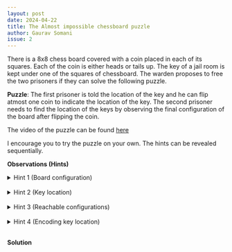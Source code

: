 ```yaml
---
layout: post
date: 2024-04-22
title: The Almost impossible chessboard puzzle
author: Gaurav Somani
issue: 2
---
```


There is a 8x8 chess board covered with a coin placed in each of its squares. Each of the coin is either heads or tails up. The key of a jail room is kept under one of the squares of chessboard. The warden proposes to free the two prisoners if they can solve the following puzzle.

**Puzzle**: The first prisoner is told the location of the key and he can flip atmost one coin to indicate the location of the key. The second prisoner needs to find the location of the keys by observing the final configuration of the board after flipping the coin. 

The video of the puzzle can be found [here](https://www.youtube.com/watch?v=wTJI_WuZSwE)

I encourage you to try the puzzle on your own. The hints can be revealed sequentially.

**Observations (Hints)**

<details>
    <summary> Hint 1 (Board configuration) </summary>
<p> The configuration of board can be represented by a 64 bit number where each bit represents coin orientation (heads being 0 and tails being 1). </p>
</details>

<br>
<details>
    <summary> Hint 2 (Key location) </summary>
<p> The location of the key can be encoded as a 6 bit number ranging from ($0_{10}$ to $63_{10}$). </p>
</details>

<br>
<details>
    <summary> Hint 3 (Reachable configurations) </summary>
<p> Since warden can leave the board in any of the states, each of the configuration reachable (by atmost 1 bit flip) from the current configuration should cover at least one configuration corresponding to each of the key locations. </p>
</details>

<br>
<!---
Since there are 65 configurations reachable from current configuration (including current one), two configurations must point to same location and other 63 configurations each pointing to one specific location. This suggests that one of the possible 64 bit flips does not change the key location and it is just liking adding zero to a number does not change it.
-->

<details>
    <summary> Hint 4 (Encoding key location) </summary>
<p> Since the second prisoner only sees the final 64 bit configuration, each 64 bit configuration of the board corresponds to a single 6 bit key location. The 64 bit number is like encoding of 6 bit number. Any change in input 6 bit number should require atmost 1 bit flip in encoded data. This property is almost opposite of what we want in good error correcting codes. Since the key can be anywhere(from position 0 to 63) for any configuration, a bit flip anywhere on the board might be required. Hence, at least 6 bits are required to represent a bit flip. </p>
</details>

<br>

**Solution**
